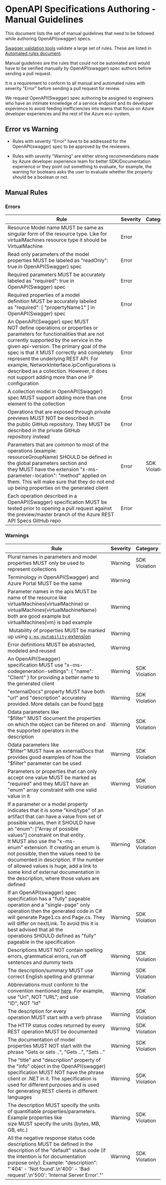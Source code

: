 # OpenAPI Specifications Authoring - Manual Guidelines #

This document lists the set of manual guidelines that need to be followed while authoring OpenAPI(swagger) specs. 

[Swagger validation tools](https://github.com/Azure/adx-documentation-pr/blob/master/tools/tools.md) validate a large set of rules. These are listed in [Automated rules document](swagger-authoring-automated-guidelines.md).

Manual guidelines are the rules that could not be automated and would have to be verified manually by OpenAPI(swagger) spec authors before sending a pull request. 

It is a requirement to conform to all manual and automated rules with severity "Error" before sending a pull request for review.

We request OpenAPI(Swagger) spec authoring be assigned to engineers who have an intimate knowledge of a service endpoint and its developer experience to avoid feeding inefficiencies into teams that focus on Azure developer experiences and the rest of the Azure eco-system.

## Error vs Warning
- Rules with severity "Error" have to be addressed for the OpenAPI(swagger) spec to be approved by the reviewers. 

- Rules with severity "Warning" are either strong recommendations made by Azure developer experience team for better SDK/Documentation experience or they point out something to evaluate, for example, the warning for booleans asks the user to evaluate whether the property should be a boolean or not. 

## Manual Rules

### Errors

| Rule | Severity | Category |
| --- | --- | --- |
| Resource Model name MUST be same as singular form of the resource type. Like for virtualMachines resource type it should be VirtualMachine | Error |  |
| Read only parameters of the model properties MUST be labeled as "readOnly": true in OpenAPI(Swagger) spec | Error |  |
| Required parameters MUST be accurately labeled as "required": true in OpenAPI(Swagger) spec | Error |  |
| Required properties of a model definition MUST be accurately labeled as "required": [ "propertyName1" ] in OpenAPI(Swagger) spec |	Error |  |
| An OpenAPI(Swagger) spec MUST NOT define operations or properties or parameters for functionalities that are not currently supported by the service in the given api-version. The primary goal of the spec is that it MUST correctly and completely represent the underlying REST API. For example, NetworkInterface.ipConfigurations is described as a collection. However, it does not support adding more than one IP configuration | Error | |
| A collection model in OpenAPI(Swagger) spec MUST support adding more than one element to the collection | Error	|  |
| Operations that are exposed through private previews MUST NOT be described in the public GitHub repository. They MUST be described in the private GitHub repository instead | Error | |
| Parameters that are common to most of the operations (example: resourceGroupName) SHOULD be defined in the global parameters section and they MUST have the extension "x-ms-parameter-location": "method" applied on them. This will make sure that they do not end up being properties on the generated client | Error | SDK Violation |
| Each operation described in a OpenAPI(Swagger) specification MUST be tested prior to opening a pull request against the preview/master branch of the Azure REST API Specs GitHub repo | Error |  |

### Warnings
| Rule | Severity | Category |
| --- | --- | --- |
| Plural names in parameters and model properties MUST only be used to represent collections | Warning | SDK Violation |
| Terminology in OpenAPI(Swagger) and Azure Portal MUST be the same | Warning | |
| Parameter names in the apis MUST be name of the resource like virtualMachines{virtualMachine} or virtualMachines{virtualMachineName} both are good example but virtualMachines{vm} is bad example | Warning | |
| Mutability of properties MUST be marked up using [`x-ms-mutability` extension](https://github.com/Azure/autorest/tree/master/docs/extensions#x-ms-mutability) | Warning | |
| Error definitions MUST be abstracted, modeled and reused | Warning | |
| An OpenAPI(Swagger) specification MUST use "x-ms-codegeneration-settings": { "name": "<ServiceName>Client" } for providing a better name to the generated client | Warning | SDK Violation |
| "externalDocs" property MUST have both "url" and "description" accurately provided. More details can be found [here](https://github.com/OAI/OpenAPI-Specification/blob/master/versions/2.0.md#external-documentation-object) | Warning | SDK Violation |
| Odata parameters like "$filter" MUST document the properties on which the object can be filtered on and the supported operators in the description | Warning | SDK Violation |
| Odata parameters like "$filter" MUST have an externalDocs that provides good examples of how the "$filter" parameter can be used | Warning | SDK Violation |
| Parameters or properties that can only accept one value MUST be marked as "required" and they MUST have an "enum" array constraint with one valid value in it | Warning | SDK Violation |
| If a parameter or a model property indicates that it is some "kind/type" of an artifact that can have a value from set of possible values, then it SHOULD have an "enum": ["Array of possible values"] constraint on that entity. It MUST also use the "x-ms-enum" extension. If creating an enum is not possible, then the values need to be documented in description. If the number of allowed values is huge, add a link to some kind of external documentation in the description, where those values are defined | Warning | SDK Violation |
| If an OpenAPI(swagger) spec specification has a "fully" pageable operation and a "single-page" only operation then the generated code in C# will generate Page1.cs and Page.cs. They will differ on nextLink. To avoid this it is best advised that all the operations SHOULD defined as "fully" pageable in the specification | Warning | SDK Violation |
| Descriptions MUST NOT contain spelling errors, grammatical errors, run off sentences and dummy texts | Warning | SDK Violation |
| The description/summary MUST use correct English spelling and grammar | Warning | SDK Violation |
| Abbreviations must conform to the convention mentioned [here](https://msdn.microsoft.com/en-us/library/141e06ef(v=vs.71).aspx). For example, use "Url", NOT "URL"; and use "ID", NOT "Id" | Warning | SDK Violation |
| The description for every operation MUST start with a verb phrase | Warning | SDK Violation |
| The HTTP status codes returned by every REST operation MUST be documented | Warning | SDK Violation |
| The documentation of model properties MUST NOT start with the phrase "Gets or sets ..", "Gets ..", "Sets .." | Warning | SDK Violation |
| The "title" and "description" property of the "info" object in the OpenAPI(swagger) specification MUST NOT have the phrase client or .NET in it. The specification is used for different purposes and is used for generating REST clients in different languages | Warning | SDK Violation |
| The description MUST specify the units of quantifiable properties/parameters. Example properties like size MUST specify the units (bytes, MB, GB, etc.) | Warning | SDK Violation |
| All the negative response status code descriptions MUST be defined in the description of the "default" status code (if the intention is for documentation purpose only). Example: "description": "'404' - 'Not found'.\n'400' - 'Bad request'.\n'500': 'Internal Server Error'."' | Warning | SDK Violation |


